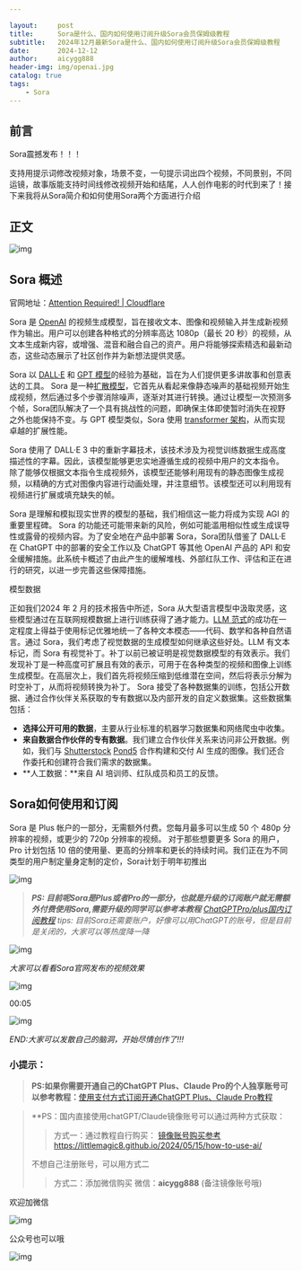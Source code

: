 ```yaml
---

layout:     post
title:      Sora是什么、国内如何使用订阅升级Sora会员保姆级教程
subtitle:   2024年12月最新Sora是什么、国内如何使用订阅升级Sora会员保姆级教程
date:       2024-12-12
author:     aicygg888
header-img: img/openai.jpg
catalog: true
tags:
    - Sora
---
```


## 前言

Sora震撼发布！！！

支持用提示词修改视频对象，场景不变，一句提示词出四个视频，不同景别，不同运镜，故事版能支持时间线修改视频开始和结尾，人人创作电影的时代到来了！接下来我将从Sora简介和如何使用Sora两个方面进行介绍

## 正文

![img](https://pic1.zhimg.com/80/v2-560bb6bbfe0fdedbe082ecf278ee68c6_720w.webp?source=2c26e567)

## Sora 概述

官网地址：[Attention Required! | Cloudflare](https://link.zhihu.com/?target=https%3A//sora.com/)

Sora 是 [OpenAI](https://zhida.zhihu.com/search?content_id=703772480&content_type=Answer&match_order=1&q=OpenAI&zhida_source=entity) 的视频生成模型，旨在接收文本、图像和视频输入并生成新视频作为输出。用户可以创建各种格式的分辨率高达 1080p（最长 20 秒）的视频，从文本生成新内容，或增强、混音和融合自己的资产。用户将能够探索精选和最新动态，这些动态展示了社区创作并为新想法提供灵感。

Sora 以 [DALL·E](https://zhida.zhihu.com/search?content_id=703772480&content_type=Answer&match_order=1&q=DALL·E&zhida_source=entity) 和 [GPT 模型](https://zhida.zhihu.com/search?content_id=703772480&content_type=Answer&match_order=1&q=GPT+模型&zhida_source=entity)的经验为基础，旨在为人们提供更多讲故事和创意表达的工具。 Sora 是一种[扩散模型](https://zhida.zhihu.com/search?content_id=703772480&content_type=Answer&match_order=1&q=扩散模型&zhida_source=entity)，它首先从看起来像静态噪声的基础视频开始生成视频，然后通过多个步骤消除噪声，逐渐对其进行转换。通过让模型一次预测多个帧，Sora团队解决了一个具有挑战性的问题，即确保主体即使暂时消失在视野之外也能保持不变。与 GPT 模型类似，Sora 使用 [transformer 架构](https://zhida.zhihu.com/search?content_id=703772480&content_type=Answer&match_order=1&q=transformer+架构&zhida_source=entity)，从而实现卓越的扩展性能。

Sora 使用了 DALL·E 3 中的重新字幕技术，该技术涉及为视觉训练数据生成高度描述性的字幕。因此，该模型能够更忠实地遵循生成的视频中用户的文本指令。 除了能够仅根据文本指令生成视频外，该模型还能够利用现有的静态图像生成视频，以精确的方式对图像内容进行动画处理，并注意细节。该模型还可以利用现有视频进行扩展或填充缺失的帧。

Sora 是理解和模拟现实世界的模型的基础，我们相信这一能力将成为实现 AGI 的重要里程碑。 Sora 的功能还可能带来新的风险，例如可能滥用相似性或生成误导性或露骨的视频内容。为了安全地在产品中部署 Sora，Sora团队借鉴了 DALL·E 在 ChatGPT 中的部署的安全工作以及 ChatGPT 等其他 OpenAI 产品的 API 和安全缓解措施。此系统卡概述了由此产生的缓解堆栈、外部红队工作、评估和正在进行的研究，以进一步完善这些保障措施。

模型数据

正如我们2024 年 2 月的技术报告⁠中所述，Sora 从大型语言模型中汲取灵感，这些模型通过在互联网规模数据上进行训练获得了通才能力。[LLM 范式](https://zhida.zhihu.com/search?content_id=703772480&content_type=Answer&match_order=1&q=LLM+范式&zhida_source=entity)的成功在一定程度上得益于使用标记优雅地统一了各种文本模态——代码、数学和各种自然语言。通过 Sora，我们考虑了视觉数据的生成模型如何继承这些好处。LLM 有文本标记，而 Sora 有视觉补丁。补丁以前已被证明是视觉数据模型的有效表示。我们发现补丁是一种高度可扩展且有效的表示，可用于在各种类型的视频和图像上训练生成模型。在高层次上，我们首先将视频压缩到低维潜在空间，然后将表示分解为时空补丁，从而将视频转换为补丁。 Sora 接受了各种数据集的训练，包括公开数据、通过合作伙伴关系获取的专有数据以及内部开发的自定义数据集。这些数据集包括：

- **选择公开可用的数据**，主要从行业标准的机器学习数据集和网络爬虫中收集。
- **来自数据合作伙伴的专有数据**。我们建立合作伙伴关系来访问非公开数据。例如，我们与 [Shutterstock](https://zhida.zhihu.com/search?content_id=703772480&content_type=Answer&match_order=1&q=Shutterstock&zhida_source=entity)⁠ [Pond5](https://zhida.zhihu.com/search?content_id=703772480&content_type=Answer&match_order=1&q=Pond5&zhida_source=entity) 合作构建和交付 AI 生成的图像。我们还合作委托和创建符合我们需求的数据集。
- **人工数据：**来自 AI 培训师、红队成员和员工的反馈。

## Sora如何使用和订阅

Sora 是 Plus 帐户的一部分，无需额外付费。您每月最多可以生成 50 个 480p 分辨率的视频，或更少的 720p 分辨率的视频。 对于那些想要更多 Sora 的用户，Pro 计划包括 10 倍的使用量、更高的分辨率和更长的持续时间。我们正在为不同类型的用户制定量身定制的定价，Sora计划于明年初推出

![img](https://picx.zhimg.com/80/v2-37a7aad1c60219109ab4720bf47ef6ca_720w.webp?source=2c26e567)

> ***PS: 目前呢Sora是Plus或者Pro的一部分，也就是升级的订阅账户就无需额外付费使用Sora,需要升级的同学可以参考本教程** [ChatGPTPro/plus国内订阅教程](https://littlemagic8.github.io/2024/12/08/how-to-update-ChatGPTPro-plus/)*
> *tips: 目前Sora还需要账户，好像可以用ChatGPT的账号，但是目前是关闭的，大家可以等热度降一降*

![img](https://picx.zhimg.com/80/v2-07adaa6afe43de60fc11d41885a33dc1_720w.webp?source=2c26e567)

*大家可以看看Sora官网发布的视频效果*

![img](https://picx.zhimg.com/v2-58dfc3ebc24f5ed5d77ad587120d827a.jpg?source=25ab7b06)

00:05



![img](https://picx.zhimg.com/80/v2-b839243715738a6e45d5300a044a99d6_720w.webp?source=2c26e567)

*END:大家可以发散自己的脑洞，开始尽情创作了!!!*



### **小提示：**

>  **PS:如果你需要开通自己的ChatGPT Plus、Claude Pro的个人独享账号可以参考教程：**[使用支付方式订阅开通ChatGPT Plus、Claude Pro教程](https://littlemagic8.github.io/2024/12/09/ChatGPT-and-Cluade/)

> **PS：国内直接使用chatGPT/Claude镜像账号可以通过两种方式获取：
>
> > 方式一：通过教程自行购买：
> > [镜像账号购买参考](https://littlemagic8.github.io/2024/05/15/how-to-use-ai/) https://littlemagic8.github.io/2024/05/15/how-to-use-ai/
>
> 不想自己注册账号，可以用方式二
>
> > 方式二：添加微信购买
> > 微信：**aicygg888** (备注镜像账号哦)

欢迎加微信

![img](https://picx.zhimg.com/80/v2-b1c8f90bffc8b2f4f32ab07a08a4ede6_720w.png)

公众号也可以哦

![img](https://pic1.zhimg.com/80/v2-4e622b64238b20948a02e0c988ca5704_720w.png)